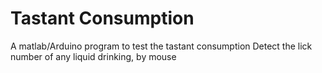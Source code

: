 # Tastant Consumption
A matlab/Arduino program to test the tastant consumption
Detect the lick number of any liquid drinking, by mouse
